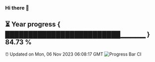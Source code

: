 ### Hi there 👋
⏳ Year progress { █████████████████████████▁▁▁▁▁ } 84.73 %
---
⏰ Updated on Mon, 06 Nov 2023 06:08:17 GMT
![Progress Bar CI](https://github.com/Moyi321/Moyi321/workflows/Progress%20Bar%20CI/badge.svg)
